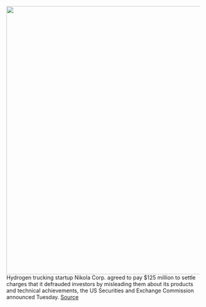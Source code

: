 <img src='https://cdn.vox-cdn.com/thumbor/RZiktdJkiWaYFj5a5QoPhMK3Tfs=/0x0:2750x1440/1200x800/filters:focal(1155x500:1595x940)/cdn.vox-cdn.com/uploads/chorus_image/image/70301465/nikola_one_16.0.jpg' width='700px' /><br/>
Hydrogen trucking startup Nikola Corp. agreed to pay $125 million to settle charges that it defrauded investors by misleading them about its products and technical achievements, the US Securities and Exchange Commission announced Tuesday.
<a href='https://www.theverge.com/2021/12/21/22848108/nikola-settlement-sec-fraud-trevor-milton-investors'> Source <a/>